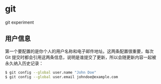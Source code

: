 # git
git experiment


## 用户信息

第一个要配置的是你个人的用户名称和电子邮件地址。这两条配置很重要，每次 Git 提交时都会引用这两条信息，说明是谁提交了更新，所以会随更新内容一起被永久纳入历史记录：

```sh
$ git config --global user.name "John Doe"
$ git config --global user.email johndoe@example.com
```